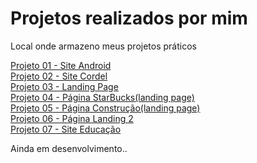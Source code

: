  <h1>Projetos realizados por mim</h1>
<remote_theme:pages-themes/tactile@v0.2.0>
<plugins: - jekyll-remote-theme;>
 <p>Local onde armazeno meus projetos práticos</p>
  <a href="projeto-android/index.html">Projeto 01 - Site Android</a><br>
  <a href="projeto-cordel/cordel.html">Projeto 02 - Site Cordel</a><br>
  <a href="projeto-landingpage/index.html">Projeto 03 - Landing Page</a><br>
  <a href="projeto-starbucks/index.html">Projeto 04 - Página StarBucks(landing page)</a><br>
  <a href="projeto-construcao/index.html">Projeto 05 - Página Construção(landing page)</a><br>
  <a href="projeto-landingpage2/index.html">Projeto 06 - Página Landing 2</a><br>
  <a href="projeto-educacao/index.html">Projeto 07 - Site Educação</a>
 <p>Ainda em desenvolvimento..</p>


